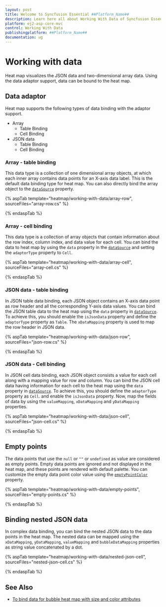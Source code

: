 ```yaml
---
layout: post
title: Welcome to Syncfusion Essential ##Platform_Name##
description: Learn here all about Working With Data of Syncfusion Essential ##Platform_Name## widgets based on HTML5 and jQuery.
platform: ej2-asp-core-mvc
control: Working With Data
publishingplatform: ##Platform_Name##
documentation: ug
---
```



# Working with data

Heat map visualizes the JSON data and two-dimensional array data. Using the data adaptor support, data can be bound to the heat map.

## Data adaptor

Heat map supports the following types of data binding with the adaptor support.

* Array
    * Table Binding
    * Cell Binding
* JSON data
    * Table Binding
    * Cell Binding

### Array - table binding

This data type is a collection of one dimensional array objects, at which each inner array contains data points for an X-axis data label. This is the default data binding type for heat map. You can also directly bind the array object to the [`dataSource`](https://help.syncfusion.com/cr/aspnetcore-js2/Syncfusion.EJ2~Syncfusion.EJ2.HeatMap.HeatMap~DataSource.html) property.

{% aspTab template="heatmap/working-with-data/array-row", sourceFiles="array-row.cs" %}

{% endaspTab %}

### Array - cell binding

This data type is a collection of array objects that contain information about the row index, column index, and data value for each cell. You can bind the data to heat map by using the `data` property in the [`dataSource`](https://help.syncfusion.com/cr/aspnetcore-js2/Syncfusion.EJ2~Syncfusion.EJ2.HeatMap.HeatMap~DataSource.html) and setting the `adaptorType` property to `Cell`.

{% aspTab template="heatmap/working-with-data/array-cell", sourceFiles="array-cell.cs" %}

{% endaspTab %}

### JSON data - table binding

In JSON table data binding, each JSON object contains an X-axis data point as row header and all the corresponding Y-axis data values. You can bind the JSON table data to the heat map using the `data` property in [`dataSource`](https://help.syncfusion.com/cr/aspnetcore-js2/Syncfusion.EJ2~Syncfusion.EJ2.HeatMap.HeatMap~DataSource.html). To achieve this, you should enable the `isJsonData` property and  define the `adaptorType` property as `Table`. The `xDataMapping` property is used to map the row header in JSON data.

{% aspTab template="heatmap/working-with-data/json-row", sourceFiles="json-row.cs" %}

{% endaspTab %}

### JSON data - Cell binding

In JSON cell data binding, each JSON object consists a value for each cell along with a mapping value for row and column. You can bind the JSON cell data having information for each cell to the heat map using the `data` property in [`dataSource`](https://help.syncfusion.com/cr/aspnetcore-js2/Syncfusion.EJ2~Syncfusion.EJ2.HeatMap.HeatMap~DataSource.html). To achieve this, you should define the `adaptorType` property as `Cell`. and enable the `isJsonData` property. Now, map the fields of data by using the `valueMapping`,
`xDataMapping` and `yDataMapping` properties.

{% aspTab template="heatmap/working-with-data/json-cell", sourceFiles="json-cell.cs" %}

{% endaspTab %}

## Empty points

The data points that use the `null` or `""` or `undefined` as value are considered as empty points. Empty data points are ignored and not displayed in the heat map, and these points are rendered with default palette. You can customize the empty data point color value using the [`emptyPointColor`](https://help.syncfusion.com/cr/aspnetcore-js2/Syncfusion.EJ2~Syncfusion.EJ2.HeatMap.HeatMapPaletteSettings~EmptyPointColor.html) property.

{% aspTab template="heatmap/working-with-data/empty-points", sourceFiles="empty-points.cs" %}

{% endaspTab %}

## Binding nested JSON data

In complex data binding, you can bind the nested JSON data to the data points in the heat map.
The nested data can be mapped using the `xDataMapping`, `yDataMapping`, `valueMapping`
and `bubbleDataMapping` properties as string value concatenated by a dot.

{% aspTab template="heatmap/working-with-data/nested-json-cell", sourceFiles="nested-json-cell.cs" %}

{% endaspTab %}

## See Also

* [To bind data for bubble heat map with size and color attributes](./bubble-heatmap/#binding-data-for-bubble-heat-map-with-size-and-color-attributes)
